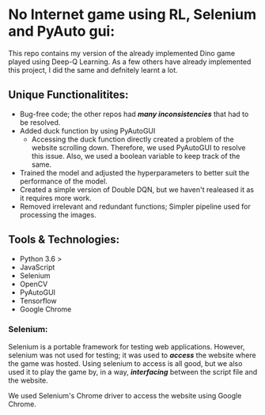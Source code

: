 # No Internet game using RL, Selenium and PyAuto gui:

This repo contains my version of the already implemented Dino game played using Deep-Q Learning.
As a few others have already implemented this project, I did the same and defnitely learnt a lot.

## Unique Functionalitites:

* Bug-free code; the other repos had ***many inconsistencies*** that had to be resolved.
* Added duck function by using PyAutoGUI
  * Accessing the duck function directly created a problem of the website scrolling down. Therefore, we used PyAutoGUI to resolve this issue. Also, we used a boolean variable to keep track of the same. 
* Trained the model and adjusted the hyperparameters to better suit the performance of the model.
* Created a simple version of Double DQN, but we haven't realeased it as it requires more work.
* Removed irrelevant and redundant functions; Simpler pipeline used for processing the images.

## Tools & Technologies:
* Python 3.6 >
* JavaScript 
* Selenium 
* OpenCV
* PyAutoGUI
* Tensorflow
* Google Chrome

### Selenium:
Selenium is a portable framework for testing web applications. However, selenium was not used for testing; it was used to ***access*** the website where the game was hosted. Using selenium to access is all good, but we also used it to play the game by, in a way, ***interfacing*** between the script file and the website.

We used Selenium's Chrome driver to access the website using Google Chrome. 

